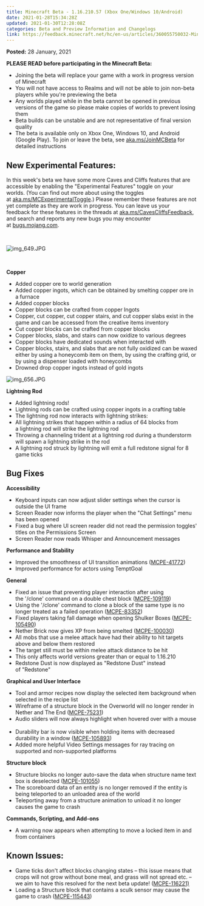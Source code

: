```yaml
---
title: Minecraft Beta - 1.16.210.57 (Xbox One/Windows 10/Android)
date: 2021-01-28T15:34:28Z
updated: 2021-01-30T12:28:08Z
categories: Beta and Preview Information and Changelogs
link: https://feedback.minecraft.net/hc/en-us/articles/360055750032-Minecraft-Beta-1-16-210-57-Xbox-One-Windows-10-Android
---
```


**Posted:** 28 January, 2021

**PLEASE READ before participating in the Minecraft Beta:**

- Joining the beta will replace your game with a work in progress version of Minecraft
- You will not have access to Realms and will not be able to join non-beta players while you're previewing the beta
- Any worlds played while in the beta cannot be opened in previous versions of the game so please make copies of worlds to prevent losing them
- Beta builds can be unstable and are not representative of final version quality
- The beta is available only on Xbox One, Windows 10, and Android (Google Play). To join or leave the beta, see [aka.ms/JoinMCBeta](https://aka.ms/JoinMCBeta) for detailed instructions

## **New Experimental Features:** 

In this week's beta we have some more Caves and Cliffs features that are accessible by enabling the "Experimental Features" toggle on your worlds. (You can find out more about using the toggles at [aka.ms/MCExperimentalToggle](https://aka.ms/MCExperimentalToggle).) Please remember these features are not yet complete as they are work in progress. You can leave us your feedback for these features in the threads at [aka.ms/CavesCliffsFeedback](https://aka.ms/CavesCliffsFeedback), and search and reports any new bugs you may encounter at [bugs.mojang.com](https://bugs.mojang.com/).  

 

![img_649.JPG](https://feedback.minecraft.net/hc/article_attachments/360083887052/img_649.JPG)

 

**Copper** 

- Added copper ore to world generation  
- Added copper ingots, which can be obtained by smelting copper ore in a furnace  
- Added copper blocks
- Copper blocks can be crafted from copper Ingots  
- Copper, cut copper, cut copper stairs, and cut copper slabs exist in the game and can be accessed from the creative items inventory  
- Cut copper blocks can be crafted from copper blocks  
- Copper blocks, slabs, and stairs can now oxidize to various degrees  
- Copper blocks have dedicated sounds when interacted with  
- Copper blocks, stairs, and slabs that are not fully oxidized can be waxed either by using a honeycomb item on them, by using the crafting grid, or by using a dispenser loaded with honeycombs  
- Drowned drop copper ingots instead of gold ingots  

![img_656.JPG](https://feedback.minecraft.net/hc/article_attachments/360083959731/img_656.JPG)

**Lightning Rod** 

- Added lightning rods!  
- Lightning rods can be crafted using copper ingots in a crafting table  
- The lightning rod now interacts with lightning strikes:  
- All lightning strikes that happen within a radius of 64 blocks from a lightning rod will strike the lightning rod 
- Throwing a channeling trident at a lightning rod during a thunderstorm will spawn a lightning strike in the rod 
- A lightning rod struck by lightning will emit a full redstone signal for 8 game ticks

## **Bug Fixes** 

**Accessibility** 

- Keyboard inputs can now adjust slider settings when the cursor is outside the UI frame  
- Screen Reader now informs the player when the "Chat Settings" menu has been opened  
- Fixed a bug where UI screen reader did not read the permission toggles' titles on the Permissions Screen  
- Screen Reader now reads Whisper and Announcement messages 

**Performance and Stability** 

- Improved the smoothness of UI transition animations ([MCPE-41772](https://bugs.mojang.com/browse/MCPE-41772))  
- Improved performance for actors using TemptGoal   

**General** 

- Fixed an issue that preventing player interaction after using the '/clone' command on a double chest block ([MCPE-109119](https://bugs.mojang.com/browse/MCPE-109119))  
- Using the '/clone' command to clone a block of the same type is no longer treated as a failed operation ([MCPE-83352](https://bugs.mojang.com/browse/MCPE-83352))  
- Fixed players taking fall damage when opening Shulker Boxes ([MCPE-105490](https://bugs.mojang.com/browse/MCPE-105490))  
- Nether Brick now gives XP from being smelted ([MCPE-100030](https://bugs.mojang.com/browse/MCPE-100030))   
- All mobs that use a melee attack have had their ability to hit targets above and below them restored 
- The target still must be within melee attack distance to be hit 
- This only affects world versions greater than or equal to 1.16.210  
- Redstone Dust is now displayed as "Redstone Dust" instead of "Redstone"   

**Graphical and User Interface** 

- Tool and armor recipes now display the selected item background when selected in the recipe list  
- Wireframe of a structure block in the Overworld will no longer render in Nether and The End ([MCPE-75231](https://bugs.mojang.com/browse/MCPE-75231))  
- Audio sliders will now always highlight when hovered over with a mouse  
- Durability bar is now visible when holding items with decreased durability in a window ([MCPE-105893](https://bugs.mojang.com/browse/MCPE-105893))  
- Added more helpful Video Settings messages for ray tracing on supported and non-supported platforms  

**Structure block** 

- Structure blocks no longer auto-save the data when structure name text box is deselected ([MCPE-101055](https://bugs.mojang.com/browse/MCPE-101055))  
- The scoreboard data of an entity is no longer removed if the entity is being teleported to an unloaded area of the world  
- Teleporting away from a structure animation to unload it no longer causes the game to crash   

**Commands, Scripting, and Add-ons** 

- A warning now appears when attempting to move a locked item in and from containers  

## **Known Issues:** 

- Game ticks don't affect blocks changing states – this issue means that crops will not grow without bone meal, and grass will not spread etc. – we aim to have this resolved for the next beta update! ([MCPE-116221)](https://bugs.mojang.com/browse/MCPE-116221)
- Loading a Structure block that contains a sculk sensor may cause the game to crash ([MCPE-115443](https://bugs.mojang.com/browse/MCPE-115443))
